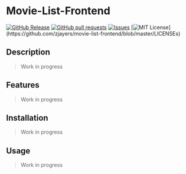# Movie-List-Frontend
[![GitHub Release](https://img.shields.io/github/release/zjayers/movie-list-frontend.svg?style=flat)]()
[![GitHub pull requests](https://img.shields.io/github/issues-pr/zjayers/movie-list-frontend.svg?style=flat)]()
[![Issues](https://img.shields.io/github/issues-raw/zjayers/movie-list-frontend.svg?maxAge=25000)](https://github.com/zjayers/movie-list-frontend/issues)
[![MIT License](https://img.shields.io/apm/l/atomic-ui.svg?)](https://github.com/zjayers/movie-list-frontend/blob/master/LICENSEs)

## Description

> Work in progress

## Features

> Work in progress

## Installation

> Work in progress

## Usage

> Work in progress